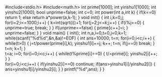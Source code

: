 #include<stdio.h>
#include<math.h>
int prime[1000];
int yinshu1[1000];
int yinshu2[1000];
bool unprime=false;
int c=0;
int power(int a,int k)
{
	if(k==0) return 1;
	else return a*power(a,k-1);
}
void init()
{
	int i,k=0,j;
	for(i=2;i<=1000;i++)
	{
		k=int(sqrt(i))+1;
		for(j=2;j<=k;j++)
		{
			if(i%j==0)
			{
				unprime=true;
				break;
			}
		}
		if(unprime==false)
		{
			prime[c++]=i;
		}
		unprime=false;
	}
}
void main()
{
	init();
	int n,a,i=0,t=0,j=0,k=1;
	while(scanf("%d%d",&n,&a)!=EOF)
	{
		int ans=10000;
		t=n;
		for(i=0;i<c;i++)
		{
			while(t>0)
			{
		    	j=t/power(prime[i],k);
		    	yinshu1[i]+=j;
		    	k++;
		    	t=n;
		    	if(j==0) break;
			}
			t=n;
			k=1;
		}		
		t=a;
		i=0;
		for(i=0;i<c;i++)
		{
			while(t%prime[i]==0)
			{
				t/=prime[i];
	     		yinshu2[i]++;
			}
		}	
		for(i=0;i<c;i++)
		{
			if(yinshu2[i]==0) continue;
			if(ans>yinshu1[i]/yinshu2[i])
			{
				ans=yinshu1[i]/yinshu2[i];
			}
		}
		printf("%d",ans);
	}
}
